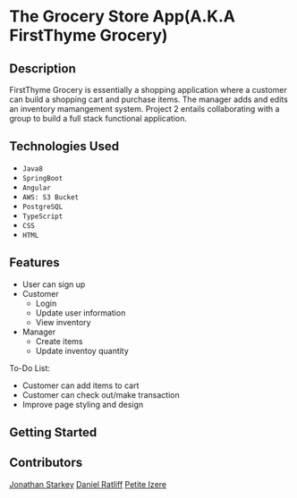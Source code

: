 # The Grocery Store App(A.K.A FirstThyme Grocery)

## Description

FirstThyme Grocery is essentially a shopping application where a customer can build a shopping cart and purchase items. The manager adds and edits an inventory mamangement system. Project 2 entails collaborating with a group to build a full stack functional application.

## Technologies Used

- `Java8`
- `SpringBoot`
- `Angular`
- `AWS: S3 Bucket`
- `PostgreSQL`
- `TypeScript`
- `CSS`
- `HTML`

## Features
- User can sign up
- Customer
  - Login
  - Update user information
  - View inventory
- Manager
  - Create items
  - Update inventoy quantity
  
To-Do List: 
- Customer can add items to cart
- Customer can check out/make transaction
- Improve page styling and design
  
## Getting Started

## Contributors
[Jonathan Starkey](https://github.com/astroo22)
[Daniel Ratliff](https://github.com/DanielRatliff)
[Petite Izere](https://github.com/petitizere89)






